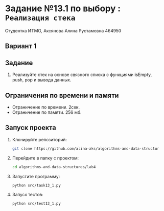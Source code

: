 # Задание №13.1 по выбору  : `Реализация стека`
Студентка ИТМО, Аксянова Алина Рустамовна  464950

## Вариант 1

## Задание 
1.	Реализуйте стек на основе связного списка с функциями isEmpty, push, pop и вывода данных.


## Ограничения по времени и памяти

- Ограничение по времени. 2сек.
- Ограничение по памяти. 256 мб.


## Запуск проекта
1. Клонируйте репозиторий:
   ```bash
   git clone https://github.com/alina-aks/algorithms-and-data-structures.git
   
   ```
2. Перейдите в папку с проектом:
   ```bash
   cd algorithms-and-data-structures/lab4
   ```
3. Запустите программу:
   ```bash
   python src/task13_1.py
   ```

4. Запуск тестов:
   ```bash
   python src/test13_1.py
   ```
